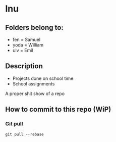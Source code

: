 # lnu

## Folders belong to:

- fen = Samuel
- yoda = William
- ulv = Emil

## Description

- Projects done on school time
- School assignments

A proper shit show of a repo

## How to commit to this repo (WiP)

### Git pull
`git pull --rebase`
